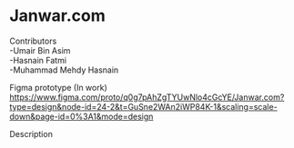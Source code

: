 # Janwar.com  
Contributors  
-Umair Bin Asim  
-Hasnain Fatmi  
-Muhammad Mehdy Hasnain  

Figma prototype (In work)  
https://www.figma.com/proto/q0g7pAhZgTYUwNlo4cGcYE/Janwar.com?type=design&node-id=24-2&t=GuSne2WAn2iWP84K-1&scaling=scale-down&page-id=0%3A1&mode=design

Description
